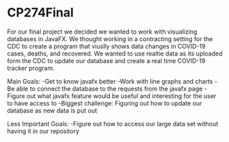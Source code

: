 # CP274Final

For our final project we decided we wanted to work with visualizing databases in JavaFX. We thought working in
a contracting setting for the CDC to create a program that viuslly shows data changes in COVID-19 cases, deaths, and recovered.
We wanted to use realtie data as its uploaded form the CDC to update our database and create a real time COVID-19 tracker program.

Main Goals:
-Get to know javafx better
  -Work with line graphs and charts
-Be able to connect the database to the requests from the javafx page
-Figure out what javafx feature would be useful and interesting for the user to have access to
-Biggest challenge: Figuring out how to update our database as new data is put out

Less Important Goals:
-Figure out how to access our large data set without having it in our repository

